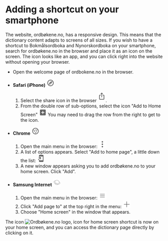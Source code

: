 # Adding a shortcut on your smartphone
The website, ordbøkene.no, has a responsive design. This means that the dictionary content adapts to screens of all sizes. If you wish to have a shortcut to Bokmålsordboka and Nynorskordboka on your smartphone, search for ordbøkene.no in the browser and place it as an icon on the screen. The icon looks like an app, and you can click right into the website without opening your browser.

*   Open the welcome page of ordbokene.no in the browser.
*   **Safari (iPhone)**&nbsp;<img alt="Safari browser logo for iPhone instructions" style="display:inline" class="inline" src="/content-images/mdi--apple-safari.svg" width="24" height="24">
    1. Select the share icon in the browser <img style="display:inline; margin-bottom: .5em" class="inline" alt="Share icon" src="/content-images/material-symbols--ios-share-rounded.svg" width="24" height="24">.
    2. From the double row of sub-options, select the icon "Add to Home Screen" <img alt="Add to Home Screen icon with a plus sign inside a rectangle" src="/content-images/material-symbols--add-box-rounded.svg" style="display:inline" class="inline" width="24" height="24"> You may need to drag the row from the right to get to the icon.


*   **Chrome**&nbsp;<img alt="Chrome browser logo for Android instructions" style="display:inline" class="inline" src="/content-images/mdi--google-chrome.svg" width="24" height="24">
    1. Open the main menu in the browser: <img alt="Three vertical dots icon" src="/content-images/bi--three-dots-vertical.svg" style="display:inline" class="inline" width="24" height="24">
    2. A list of options appears. Select "Add to home page", a little down the list: <img alt="Arrow pointing to a mobile screen, Add to Home Page icon" src="/content-images/material-symbols--add-to-home-screen.svg" style="display:inline" class="inline" width="24" height="24">
    3. A new window appears asking you to add ordbøkene.no to your home screen. Click "Add".

*   **Samsung Internet**&nbsp;<img style="background-color: white; display:inline" class="bg-white inline" alt="Samsung Internet browser logo for instructions" src="/content-images/arcticons--samsung-browser.svg" width="24" height="24">
    1. Open the main menu in the browser: <img style="display:inline" class="inline" alt="Three horizontal lines, Samsung browser menu icon" src="/content-images/system-uicons--menu-hamburger.svg" width="24" height="24">
    2. Click "Add page to" at the top right in the menu: <img style="display:inline" class="inline" alt="Large plus sign, Add Page icon" src="/content-images/bi--plus-lg.svg" width="24" height="24">
    3. Choose "Home screen" in the window that appears.

The icon <img style="display:inline" class="inline" alt="Ordbøkene.no logo, icon for home screen shortcut" src="/favicon.ico" width="24" height="24"> is now on your home screen, and you can access the dictionary page directly by clicking on it.

